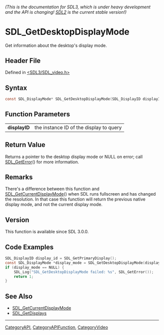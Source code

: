 ###### (This is the documentation for SDL3, which is under heavy development and the API is changing! [SDL2](https://wiki.libsdl.org/SDL2/) is the current stable version!)
# SDL_GetDesktopDisplayMode

Get information about the desktop's display mode.

## Header File

Defined in [<SDL3/SDL_video.h>](https://github.com/libsdl-org/SDL/blob/main/include/SDL3/SDL_video.h)

## Syntax

```c
const SDL_DisplayMode* SDL_GetDesktopDisplayMode(SDL_DisplayID displayID);

```

## Function Parameters

|                   |                                         |
| ----------------- | --------------------------------------- |
| **displayID**     | the instance ID of the display to query |

## Return Value

Returns a pointer to the desktop display mode or NULL on error; call
[SDL_GetError](SDL_GetError)() for more information.

## Remarks

There's a difference between this function and
[SDL_GetCurrentDisplayMode](SDL_GetCurrentDisplayMode)() when SDL runs
fullscreen and has changed the resolution. In that case this function will
return the previous native display mode, and not the current display mode.

## Version

This function is available since SDL 3.0.0.

## Code Examples

```c
SDL_DisplayID display_id = SDL_GetPrimaryDisplay();
const SDL_DisplayMode *display_mode = SDL_GetDesktopDisplayMode(display_id);
if (display_mode == NULL) {
    SDL_Log("SDL_GetDesktopDisplayMode failed: %s", SDL_GetError());
    return 1;
}
```

## See Also

* [SDL_GetCurrentDisplayMode](SDL_GetCurrentDisplayMode)
* [SDL_GetDisplays](SDL_GetDisplays)

----
[CategoryAPI](CategoryAPI), [CategoryAPIFunction](CategoryAPIFunction), [CategoryVideo](CategoryVideo)


